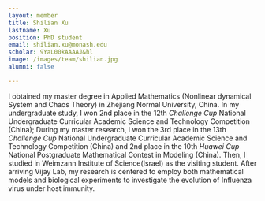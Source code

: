 ```yaml
---
layout: member
title: Shilian Xu
lastname: Xu
position: PhD student
email: shilian.xu@monash.edu
scholar: 9YaL00kAAAAJ&hl
image: /images/team/shilian.jpg
alumni: false

---
```


I obtained my master degree in Applied Mathematics (Nonlinear dynamical System and Chaos Theory) in Zhejiang Normal University, China. In my undergraduate study, I won 2nd place in the 12th _Challenge Cup_ National Undergraduate Curricular Academic Science and Technology Competition (China); During my master research, I won the 3rd place in the 13th _Challenge Cup_ National Undergraduate Curricular Academic Science and Technology Competition (China) and 2nd place in the 10th _Huawei Cup_ National Postgraduate Mathematical Contest in Modeling (China). Then, I studied in Weimzann Institute of Science(Israel) as the visiting student. After arriving Vijay Lab, my research is centered to employ both mathematical models and biological experiments to investigate the evolution of Influenza virus under host immunity.
